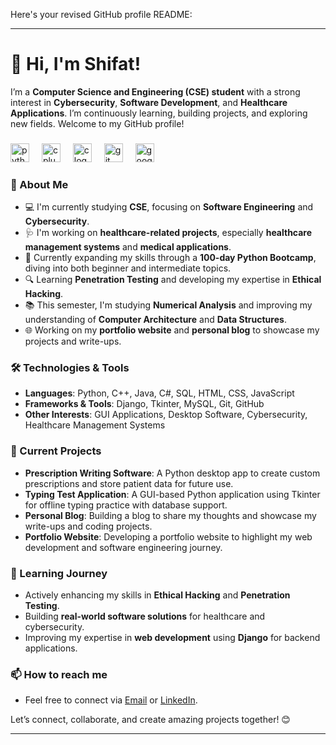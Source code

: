 Here's your revised GitHub profile README:

---

# 👋 Hi, I'm Shifat!

I’m a **Computer Science and Engineering (CSE) student** with a strong interest in **Cybersecurity**, **Software Development**, and **Healthcare Applications**. I’m continuously learning, building projects, and exploring new fields. Welcome to my GitHub profile!
###

<div align="left">
  <img src="https://cdn.jsdelivr.net/gh/devicons/devicon/icons/python/python-original.svg" height="30" alt="python logo"  />
  <img width="12" />
  <img src="https://cdn.jsdelivr.net/gh/devicons/devicon/icons/cplusplus/cplusplus-original.svg" height="30" alt="cplusplus logo"  />
  <img width="12" />
  <img src="https://cdn.jsdelivr.net/gh/devicons/devicon/icons/c/c-original.svg" height="30" alt="c logo"  />
  <img width="12" />
  <img src="https://cdn.jsdelivr.net/gh/devicons/devicon/icons/git/git-original.svg" height="30" alt="git logo"  />
  <img width="12" />
  <img src="https://cdn.jsdelivr.net/gh/devicons/devicon/icons/googlecloud/googlecloud-original.svg" height="30" alt="googlecloud logo"  />
</div>

###

### 🚀 About Me
- 💻 I'm currently studying **CSE**, focusing on **Software Engineering** and **Cybersecurity**.
- 🩺 I'm working on **healthcare-related projects**, especially **healthcare management systems** and **medical applications**.
- 🌱 Currently expanding my skills through a **100-day Python Bootcamp**, diving into both beginner and intermediate topics.
- 🔍 Learning **Penetration Testing** and developing my expertise in **Ethical Hacking**.
- 📚 This semester, I'm studying **Numerical Analysis** and improving my understanding of **Computer Architecture** and **Data Structures**.
- 🌐 Working on my **portfolio website** and **personal blog** to showcase my projects and write-ups.

### 🛠️ Technologies & Tools
- **Languages**: Python, C++, Java, C#, SQL, HTML, CSS, JavaScript
- **Frameworks & Tools**: Django, Tkinter, MySQL, Git, GitHub
- **Other Interests**: GUI Applications, Desktop Software, Cybersecurity, Healthcare Management Systems

### 🔭 Current Projects
- **Prescription Writing Software**: A Python desktop app to create custom prescriptions and store patient data for future use.
- **Typing Test Application**: A GUI-based Python application using Tkinter for offline typing practice with database support.
- **Personal Blog**: Building a blog to share my thoughts and showcase my write-ups and coding projects.
- **Portfolio Website**: Developing a portfolio website to highlight my web development and software engineering journey.

### 🌱 Learning Journey
- Actively enhancing my skills in **Ethical Hacking** and **Penetration Testing**.
- Building **real-world software solutions** for healthcare and cybersecurity.
- Improving my expertise in **web development** using **Django** for backend applications.

### 📫 How to reach me
- Feel free to connect via [Email](mailto:mehedihasanshipat4@gmail.com) or [LinkedIn](https://www.linkedin.com/in/mehedi-hasan-shifat-87870a23b/).

Let’s connect, collaborate, and create amazing projects together! 😊

---

